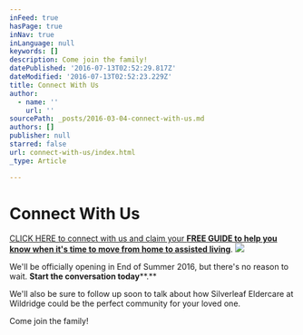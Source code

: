 ```yaml
---
inFeed: true
hasPage: true
inNav: true
inLanguage: null
keywords: []
description: Come join the family!
datePublished: '2016-07-13T02:52:29.817Z'
dateModified: '2016-07-13T02:52:23.229Z'
title: Connect With Us
author:
  - name: ''
    url: ''
sourcePath: _posts/2016-03-04-connect-with-us.md
authors: []
publisher: null
starred: false
url: connect-with-us/index.html
_type: Article

---
```

# Connect With Us

[CLICK HERE to connect with us and claim your **FREE GUIDE to help you know when it's time to move from home to assisted living**][0]. ![](https://s3-us-west-2.amazonaws.com/the-grid-img/p/4cbd48ca72c8722b4ebba393a2b54b1846461057.jpg)

We'll be officially opening in End of Summer 2016, but there's no reason to wait. **Start the conversation today****.**

We'll also be sure to follow up soon to talk about how Silverleaf Eldercare at Wildridge could be the perfect community for your loved one. 

Come join the family!

[0]: https://digital-tales.leadpages.co/silverleaf-eldercare-topsigns-oi/
